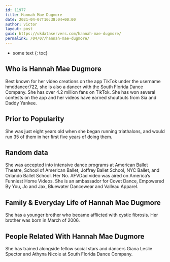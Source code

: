 ```yaml
---
id: 11977
title: Hannah Mae Dugmore
date: 2021-04-07T10:38:04+00:00
author: victor
layout: post
guid: https://ukdataservers.com/hannah-mae-dugmore/
permalink: /04/07/hannah-mae-dugmore/
---
```


* some text
{: toc}


## Who is Hannah Mae Dugmore



Best known for her video creations on the app TikTok under the username hmddancer722, she is also a dancer with the South Florida Dance Company. She has over 4.2 million fans on TikTok. She has won several contests on the app and her videos have earned shoutouts from Sia and Daddy Yankee. 

                
                
                
## Prior to Popularity



She was just eight years old when she began running triathalons, and would run 35 of them in her first five years of doing them. 

                
                
                
## Random data



She was accepted into intensive dance programs at American Ballet Theatre, School of American Ballet, Joffrey Ballet School, NYC Ballet, and Orlando Ballet School. Her No. AFVDad video was aired on America&#8217;s Funniest Home Videos. She is an ambassador for Covet Dance, Empowered By You, Jo and Jax, Bluewater Dancewear and Valleau Apparel.

                
                
                
## Family & Everyday Life of Hannah Mae Dugmore



She has a younger brother who became afflicted with cystic fibrosis. Her brother was born in March of 2006.

                
                
                
## People Related With Hannah Mae Dugmore



She has trained alongside fellow social stars and dancers Giana Leslie Spector and Athyna Nicole at South Florida Dance Company. 

                
              
            
          
          
          